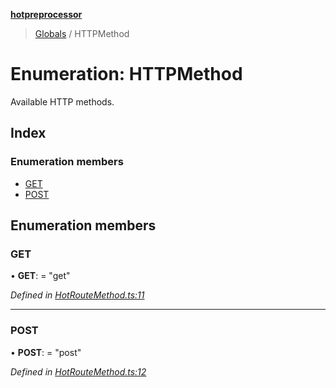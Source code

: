**[hotpreprocessor](../README.md)**

> [Globals](../globals.md) / HTTPMethod

# Enumeration: HTTPMethod

Available HTTP methods.

## Index

### Enumeration members

* [GET](httpmethod.md#get)
* [POST](httpmethod.md#post)

## Enumeration members

### GET

•  **GET**:  = "get"

*Defined in [HotRouteMethod.ts:11](https://github.com/OurFreeLight/HotPreprocessor/blob/086eb28/src/HotRouteMethod.ts#L11)*

___

### POST

•  **POST**:  = "post"

*Defined in [HotRouteMethod.ts:12](https://github.com/OurFreeLight/HotPreprocessor/blob/086eb28/src/HotRouteMethod.ts#L12)*
